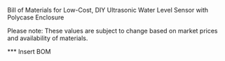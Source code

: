Bill of Materials for Low-Cost, DIY Ultrasonic Water Level Sensor with Polycase Enclosure

Please note: These values are subject to change based on market prices and availability of materials.

*** Insert BOM